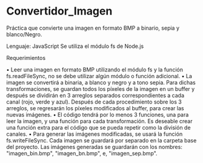 # Convertidor_Imagen

Práctica que convierte una imagen en formato BMP a binario, sepia y blanco/Negro.

Lenguaje: JavaScript 
Se utiliza el módulo fs de Node.js 

Requerimientos

• Leer una imagen en formato BMP utilizando el módulo fs y la función fs.readFileSync, no se debe utilizar algún módulo o función adicional.
• La imagen se convertirá a binaria, a blanco y negro y a tono sepia. Para dichas transformaciones, se guardan todos los píxeles de la imagen en un buffer y después se dividirán en 3 arreglos separados correspondientes a cada canal (rojo, verde y azul).
Después de cada procedimiento sobre los 3 arreglos, se regresarán los píxeles modificados al buffer, para crear las nuevas imágenes.
• El código tendrá por lo menos 3 funciones, una para leer la imagen, y una función para cada transformación. Es deseable crear una función extra para el código que se pueda repetir como la división de canales.
• Para generar las imágenes modificadas, se usará la función fs.writeFileSync. Cada imagen se guardará por separado en la carpeta base del proyecto. Las imágenes generadas se guardarán con los nombres: "imagen_bin.bmp", "imagen_bn.bmp", e, "imagen_sep.bmp".

